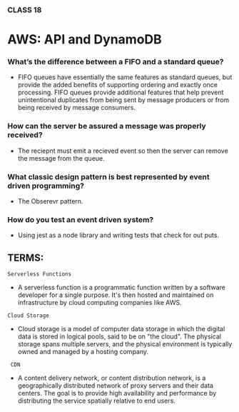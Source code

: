 ### CLASS 18


# AWS: API and DynamoDB



### What’s the difference between a FIFO and a standard queue?

- FIFO queues have essentially the same features as standard queues, but provide the added benefits of supporting ordering and exactly once processing. FIFO queues provide additional features that help prevent unintentional duplicates from being sent by message producers or from being received by message consumers.



### How can the server be assured a message was properly received?

- The reciepnt must emit a recieved event so then the server can remove the message from the queue.



### What classic design pattern is best represented by event driven programming?

- The Obserevr pattern.


### How do you test an event driven system?

- Using jest as a node library and writing tests that check for out puts.


## TERMS:


``` Serverless Functions ```

- A serverless function is a programmatic function written by a software developer for a single purpose. It's then hosted and maintained on infrastructure by cloud computing companies like AWS.



``` Cloud Storage ```

- Cloud storage is a model of computer data storage in which the digital data is stored in logical pools, said to be on "the cloud". The physical storage spans multiple servers, and the physical environment is typically owned and managed by a hosting company.


```  CDN  ```

- A content delivery network, or content distribution network, is a geographically distributed network of proxy servers and their data centers. The goal is to provide high availability and performance by distributing the service spatially relative to end users.

